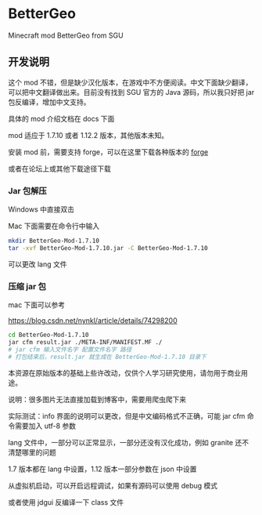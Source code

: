 # BetterGeo

Minecraft mod BetterGeo from SGU

## 开发说明

这个 mod 不错，但是缺少汉化版本，在游戏中不方便阅读。中文下面缺少翻译，可以把中文翻译做出来。目前没有找到 SGU 官方的 Java 源码，所以我只好把 jar 包反编译，增加中文支持。

具体的 mod 介绍文档在 docs 下面

mod 适应于 1.7.10 或者 1.12.2 版本，其他版本未知。

安装 mod 前，需要支持 forge，可以在这里下载各种版本的 [forge](https://files.minecraftforge.net/net/minecraftforge/forge/)

或者在论坛上或其他下载途径下载

### Jar 包解压

Windows 中直接双击

Mac 下面需要在命令行中输入

~~~bash
mkdir BetterGeo-Mod-1.7.10
tar -xvf BetterGeo-Mod-1.7.10.jar -C BetterGeo-Mod-1.7.10
~~~

可以更改 lang 文件

### 压缩 jar 包

mac 下面可以参考

https://blog.csdn.net/nynkl/article/details/74298200

~~~bash
cd BetterGeo-Mod-1.7.10
jar cfm result.jar ./META-INF/MANIFEST.MF ./
# jar cfm 输入文件名字 配置文件名字 路径
# 打包结束后，result.jar 就生成在 BetterGeo-Mod-1.7.10 目录下
~~~

本资源在原始版本的基础上些许改动，仅供个人学习研究使用，请勿用于商业用途。

说明：很多图片无法直接加载到博客中，需要用爬虫爬下来

实际测试：info 界面的说明可以更改，但是中文编码格式不正确，可能 jar cfm 命令需要加入 utf-8 参数

lang 文件中，一部分可以正常显示，一部分还没有汉化成功，例如 granite 还不清楚哪里的问题

1.7 版本都在 lang 中设置，1.12 版本一部分参数在 json 中设置

从虚拟机启动，可以开启远程调试，如果有源码可以使用 debug 模式

或者使用 jdgui 反编译一下 class 文件
